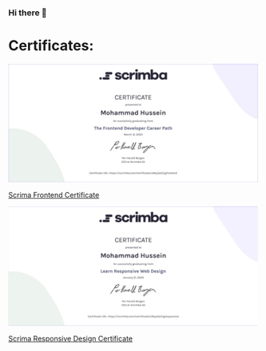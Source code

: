 ### Hi there 👋

# Certificates: 



<img src="https://github.com/mhmdhussein377/mhmdhussein377/blob/main/Web%20capture_10-4-2023_184042_.jpeg" alt="image-description" style="width:500px;"/>

[Scrima Frontend Certificate](https://scrimba.com/certificate/uNby3at5/gfrontend)

<img src="https://github.com/mhmdhussein377/mhmdhussein377/blob/main/Responsive-Design-Certificate.jpeg" alt="image-description" style="width:500px;"/>

[Scrima Responsive Design Certificate](https://scrimba.com/certificate/uNby3at5/gresponsive)
